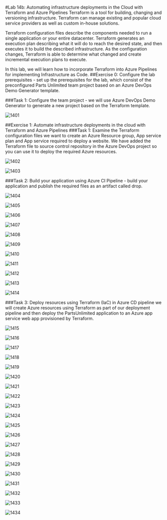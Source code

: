 #Lab 14b: Automating infrastructure deployments in the Cloud with Terraform and Azure Pipelines
Terraform is a tool for building, changing and versioning infrastructure. Terraform can manage existing and popular cloud service providers as well as custom in-house solutions.

Terraform configuration files describe the components needed to run a single application or your entire datacenter. Terraform generates an execution plan describing what it will do to reach the desired state, and then executes it to build the described infrastructure. As the configuration changes, Terraform is able to determine what changed and create incremental execution plans to execute.

In this lab, we will learn how to incorporate Terraform into Azure Pipelines for implementing Infrastructure as Code.
##Exercise 0: Configure the lab prerequisites - set up the prerequisites for the lab, which consist of the preconfigured Parts Unlimited team project based on an Azure DevOps Demo Generator template.

###Task 1: Configure the team project - we will use Azure DevOps Demo Generator to generate a new project based on the Terraform template.

![1401](imagesEvidencia14/1401.PNG)

##Exercise 1: Automate infrastructure deployments in the cloud with Terraform and Azure Pipelines
###Task 1: Examine the Terraform configuration files
we want to create an Azure Resource group, App service plan and App service required to deploy a website. We have added the Terraform file to source control repository in the Azure DevOps project so you can use it to deploy the required Azure resources.

![1402](imagesEvidencia14/1402.PNG)

![1403](imagesEvidencia14/1403.PNG)

###Task 2: Build your application using Azure CI Pipeline - build your application and publish the required files as an artifact called drop.

![1404](imagesEvidencia14/1404.PNG)

![1405](imagesEvidencia14/1405.PNG)

![1406](imagesEvidencia14/1406.PNG)

![1407](imagesEvidencia14/1407.PNG)

![1408](imagesEvidencia14/1408.PNG)

![1409](imagesEvidencia14/1409.PNG)

![1410](imagesEvidencia14/1410.PNG)

![1411](imagesEvidencia14/1411.PNG)

![1412](imagesEvidencia14/1412.PNG)

![1413](imagesEvidencia14/1413.PNG)

![1414](imagesEvidencia14/1414.PNG)

###Task 3: Deploy resources using Terraform (IaC) in Azure CD pipeline
we will create Azure resources using Terraform as part of our deployment pipeline and then deploy the PartsUnlimited application to an Azure app service web app provisioned by Terraform.

![1415](imagesEvidencia14/1415.PNG)

![1416](imagesEvidencia14/1416.PNG)

![1417](imagesEvidencia14/1417.PNG)

![1418](imagesEvidencia14/1418.PNG)

![1419](imagesEvidencia14/1419.PNG)

![1420](imagesEvidencia14/1420.PNG)

![1421](imagesEvidencia14/1421.PNG)

![1422](imagesEvidencia14/1422.PNG)

![1423](imagesEvidencia14/1423.PNG)

![1424](imagesEvidencia14/1424.PNG)

![1425](imagesEvidencia14/1425.PNG)

![1426](imagesEvidencia14/1426.PNG)

![1427](imagesEvidencia14/1427.PNG)

![1428](imagesEvidencia14/1428.PNG)

![1429](imagesEvidencia14/1429.PNG)

![1430](imagesEvidencia14/1430.PNG)

![1431](imagesEvidencia14/1431.PNG)

![1432](imagesEvidencia14/1432.PNG)

![1433](imagesEvidencia14/1433.PNG)

![1434](imagesEvidencia14/1434.PNG)
